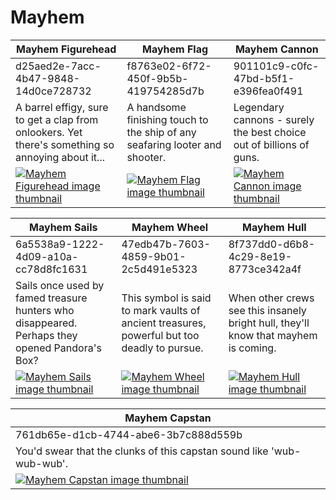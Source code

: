 # Mayhem

| Mayhem Figurehead | Mayhem Flag | Mayhem Cannon |
| ----------------- | ----------- | ------------- |
| d25aed2e-7acc-4b47-9848-14d0ce728732 | f8763e02-6f72-450f-9b5b-419754285d7b | 901101c9-c0fc-47bd-b5f1-e396fea0f491 |
| A barrel effigy, sure to get a clap from onlookers. Yet there's something so annoying about it... | A handsome finishing touch to the ship of any seafaring looter and shooter. | Legendary cannons - surely the best choice out of billions of guns. |
| [![Mayhem Figurehead image thumbnail](https://seaofthieves.wiki.gg/images/b/b9/Mayhem_Figurehead.png)](https://seaofthieves.wiki.gg/wiki/Mayhem_Figurehead) | [![Mayhem Flag image thumbnail](https://seaofthieves.wiki.gg/images/f/f7/Mayhem_Flag.png)](https://seaofthieves.wiki.gg/wiki/Mayhem_Flag) | [![Mayhem Cannon image thumbnail](https://seaofthieves.wiki.gg/images/9/9e/Mayhem_Cannon.png)](https://seaofthieves.wiki.gg/wiki/Mayhem_Cannon) |

| Mayhem Sails | Mayhem Wheel | Mayhem Hull |
| ------------ | ------------ | ----------- |
| 6a5538a9-1222-4d09-a10a-cc78d8fc1631 | 47edb47b-7603-4859-9b01-2c5d491e5323 | 8f737dd0-d6b8-4c29-8e19-8773ce342a4f |
| Sails once used by famed treasure hunters who disappeared. Perhaps they opened Pandora's Box? | This symbol is said to mark vaults of ancient treasures, powerful but too deadly to pursue. | When other crews see this insanely bright hull, they'll know that mayhem is coming. |
| [![Mayhem Sails image thumbnail](https://seaofthieves.wiki.gg/images/0/02/Mayhem_Sails.png)](https://seaofthieves.wiki.gg/wiki/Mayhem_Sails) | [![Mayhem Wheel image thumbnail](https://seaofthieves.wiki.gg/images/6/64/Mayhem_Wheel.png)](https://seaofthieves.wiki.gg/wiki/Mayhem_Wheel) | [![Mayhem Hull image thumbnail](https://seaofthieves.wiki.gg/images/f/f6/Mayhem_Hull.png)](https://seaofthieves.wiki.gg/wiki/Mayhem_Hull) |

| Mayhem Capstan |
| -------------- |
| 761db65e-d1cb-4744-abe6-3b7c888d559b |
| You'd swear that the clunks of this capstan sound like 'wub-wub-wub'. |
| [![Mayhem Capstan image thumbnail](https://seaofthieves.wiki.gg/images/5/5b/Mayhem_Capstan.png)](https://seaofthieves.wiki.gg/wiki/Mayhem_Capstan) |
